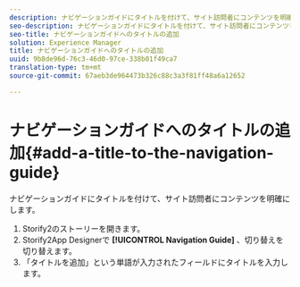 ```yaml
---
description: ナビゲーションガイドにタイトルを付けて、サイト訪問者にコンテンツを明確にします。
seo-description: ナビゲーションガイドにタイトルを付けて、サイト訪問者にコンテンツを明確にします。
seo-title: ナビゲーションガイドへのタイトルの追加
solution: Experience Manager
title: ナビゲーションガイドへのタイトルの追加
uuid: 9b8de96d-76c3-46d0-97ce-338b01f49ca7
translation-type: tm+mt
source-git-commit: 67aeb3de964473b326c88c3a3f81ff48a6a12652

---
```



# ナビゲーションガイドへのタイトルの追加{#add-a-title-to-the-navigation-guide}

ナビゲーションガイドにタイトルを付けて、サイト訪問者にコンテンツを明確にします。

1. Storify2のストーリーを開きます。
1. Storify2App Designerで **[!UICONTROL Navigation Guide]** 、切り替えを切り替えます。
1. 「タイトルを追加」という単語が入力されたフィールドにタイトルを入力します。

